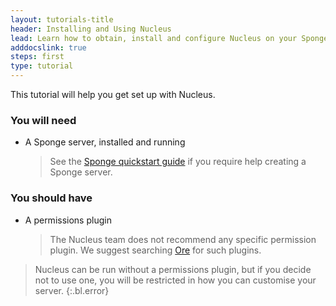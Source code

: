 ```yaml
---
layout: tutorials-title
header: Installing and Using Nucleus
lead: Learn how to obtain, install and configure Nucleus on your Sponge Server
adddocslink: true
steps: first
type: tutorial
---
```


This tutorial will help you get set up with Nucleus.

### You will need

* A Sponge server, installed and running
  > See the [Sponge quickstart guide](https://docs.spongepowered.org/stable/en/server/quickstart.html) if you require help creating a Sponge server.

### You should have

* A permissions plugin
  > The Nucleus team does not recommend any specific permission plugin. We suggest searching [Ore](https://ore.spongepowered.org) for such plugins.

> Nucleus can be run without a permissions plugin, but if you decide not to use one, you will be restricted in how you can customise your server.
{:.bl.error}
                         